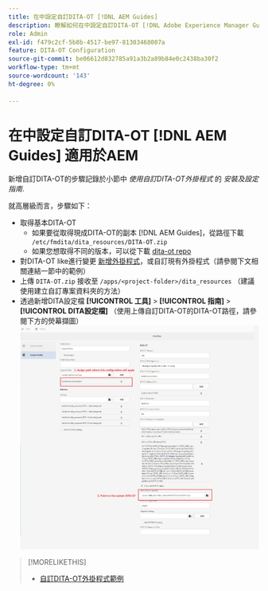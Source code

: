 ```yaml
---
title: 在中設定自訂DITA-OT [!DNL AEM Guides]
description: 瞭解如何在中設定自訂DITA-OT [!DNL Adobe Experience Manager Guides]
role: Admin
exl-id: f479c2cf-5b8b-4517-be97-81303468007a
feature: DITA-OT Configuration
source-git-commit: be06612d832785a91a3b2a89b84e0c2438ba30f2
workflow-type: tm+mt
source-wordcount: '143'
ht-degree: 0%

---
```


# 在中設定自訂DITA-OT [!DNL AEM Guides] 適用於AEM

新增自訂DITA-OT的步驟記錄於小節中 _使用自訂DITA-OT外掛程式_ 的 _安裝及設定指南_.

就高層級而言，步驟如下：

+ 取得基本DITA-OT
   + 如果要從取得現成DITA-OT的副本 [!DNL AEM Guides]，從路徑下載 `/etc/fmdita/dita_resources/DITA-OT.zip`
   + 如果您想取得不同的版本，可以從下載 [dita-ot repo](https://www.dita-ot.org/download)
+ 對DITA-OT like進行變更 [新增外掛程式](https://www.dita-ot.org/dev/topics/plugins-installing.html)，或自訂現有外掛程式（請參閱下文相關連結一節中的範例）
+ 上傳 `DITA-OT.zip` 接收至 `/apps/<project-folder>/dita_resources` （建議使用建立自訂專案資料夾的方法）
+ 透過新增DITA設定檔 **[!UICONTROL 工具]** > **[!UICONTROL 指南]** > **[!UICONTROL DITA設定檔]** （使用上傳自訂DITA-OT的DITA-OT路徑，請參閱下方的熒幕擷圖）
  ![DITA設定檔](assets/dita-profile.png)

>[!MORELIKETHIS]
>
>+ [自訂DITA-OT外掛程式範例](https://www.dita-ot.org/dev/topics/pdf-customization.html)
